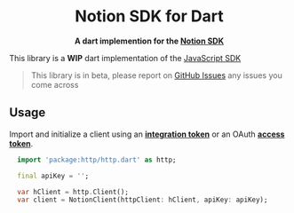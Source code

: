 <!-- markdownlint-disable -->
<div align="center">
    <h1>Notion SDK for Dart</h1>
    <p>
        <b>A dart implemention for the <a href="https://developers.notion.com">Notion SDK</a></b>
    </p>
</div>
<!-- markdownlint-enable -->

This library is a **WIP** dart implementation of the [JavaScript SDK](https://github.com/makenotion/notion-sdk-js)

> This library is in beta, please report on
> [GitHub Issues](https://github.com/jpinz/notion_dart_api/issues) any issues
> you come across

<!-- markdownlint-disable -->
## Usage

Import and initialize a client using an [**integration token**](https://www.notion.com/my-integrations) or an
OAuth [**access token**](https://developers.notion.com/docs/authorization).

```dart
  import 'package:http/http.dart' as http;

  final apiKey = '';

  var hClient = http.Client();
  var client = NotionClient(httpClient: hClient, apiKey: apiKey);
```
